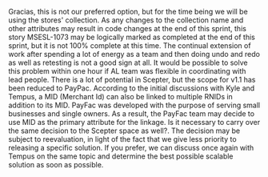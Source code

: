 Gracias, this is not our preferred option, but for the time being we will be using the stores' collection. As any changes to the collection name and other attributes may result in code changes at the end of this sprint, this story MSESL-1073 may be logically marked as completed at the end of this sprint, but it is not 100% complete at this time. The continual extension of work after spending a lot of energy as a team and then doing undo and redo as well as retesting is not a good sign at all. It would be possible to solve this problem within one hour if AL team was flexible in coordinating with lead people.
There is a lot of potential in Scepter, but the scope for v1.1 has been reduced to PayPac.
According to the initial discussions with Kyle and Tempus, a MID (Merchant Id) can also be linked to multiple RNIDs in addition to its MID. PayFac was developed with the purpose of serving small businesses and single owners. As a result, the PayFac team may decide to use MID as the primary attribute for the linkage.
Is it necessary to carry over the same decision to the Scepter space as well?. The decision may be subject to reevaluation, in light of the fact that we give less priority to releasing a specific solution. If you prefer, we can discuss once again with Tempus on the same topic and determine the best possible scalable solution as soon as possible.
